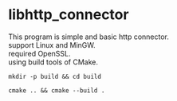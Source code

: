 # libhttp_connector

This program is simple and basic http connector.  
support Linux and MinGW.  
required OpenSSL.  
using build tools of CMake.


```
mkdir -p build && cd build
```
```
cmake .. && cmake --build .
```
